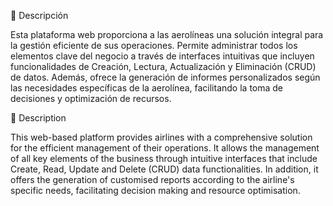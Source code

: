 📝 Descripción

Esta plataforma web proporciona a las aerolíneas una solución integral para la gestión eficiente de sus operaciones. Permite administrar todos los elementos clave del negocio a través de interfaces intuitivas que incluyen funcionalidades de Creación, Lectura, Actualización y Eliminación (CRUD) de datos. Además, ofrece la generación de informes personalizados según las necesidades específicas de la aerolínea, facilitando la toma de decisiones y optimización de recursos.

📝 Description

This web-based platform provides airlines with a comprehensive solution for the efficient management of their operations. It allows the management of all key elements of the business through intuitive interfaces that include Create, Read, Update and Delete (CRUD) data functionalities. In addition, it offers the generation of customised reports according to the airline's specific needs, facilitating decision making and resource optimisation.
